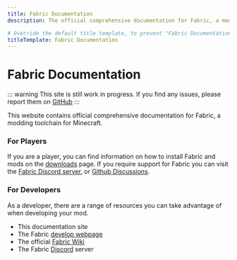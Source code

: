 ```yaml
---
title: Fabric Documentation
description: The official comprehensive documentation for Fabric, a modding toolchain for Minecraft.

# Override the default title template, to prevent "Fabric Documentation | Fabric Documentation" as the title
titleTemplate: Fabric Documentation
---
```


# Fabric Documentation

::: warning
This site is still work in progress. If you find any issues, please report them on [GitHub](https://github.com/FabricMC/fabric-docs)
:::

This website contains official comprehensive documentation for Fabric, a modding toolchain for Minecraft.

### For Players

If you are a player, you can find information on how to install Fabric and mods on the [downloads](https://fabricmc.net/use) page. If you require support for Fabric you can visit the [Fabric Discord server.](https://discord.gg/v6v4pMv) or [Github Discussions](https://github.com/orgs/FabricMC/discussions).

### For Developers

As a developer, there are a range of resources you can take advantage of when developing your mod.

- This documentation site
- The Fabric [develop webpage](https://fabricmc.net/develop)
- The official [Fabric Wiki](https://fabricmc.net/wiki)
- The Fabric [Discord](https://discord.gg/v6v4pMv) server
